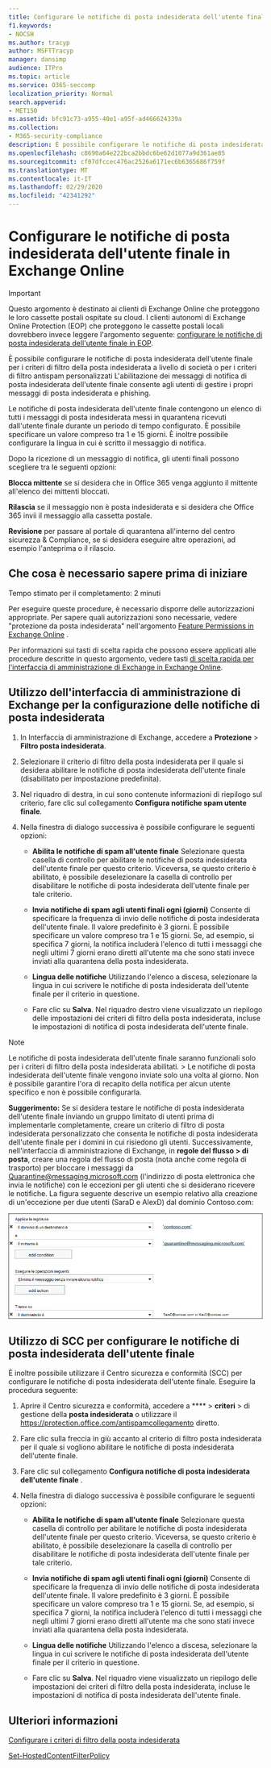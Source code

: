 ```yaml
---
title: Configurare le notifiche di posta indesiderata dell'utente finale in Exchange Online
f1.keywords:
- NOCSH
ms.author: tracyp
author: MSFTTracyp
manager: dansimp
audience: ITPro
ms.topic: article
ms.service: O365-seccomp
localization_priority: Normal
search.appverid:
- MET150
ms.assetid: bfc91c73-a955-40e1-a95f-ad466624339a
ms.collection:
- M365-security-compliance
description: È possibile configurare le notifiche di posta indesiderata dell'utente finale per il criterio di filtro della posta indesiderata a livello di società predefinito o per i criteri di filtro antispam applicati ai domini.
ms.openlocfilehash: c8690a64e222bca2bbdc6be62d1077a9d361ae85
ms.sourcegitcommit: cf07dfccec476ac2526a6171ec6b6365686f759f
ms.translationtype: MT
ms.contentlocale: it-IT
ms.lasthandoff: 02/29/2020
ms.locfileid: "42341292"
---
```

# <a name="configure-end-user-spam-notifications-in-exchange-online"></a>Configurare le notifiche di posta indesiderata dell'utente finale in Exchange Online

> [!IMPORTANT]
> Questo argomento è destinato ai clienti di Exchange Online che proteggono le loro cassette postali ospitate su cloud. I clienti autonomi di Exchange Online Protection (EOP) che proteggono le cassette postali locali dovrebbero invece leggere l'argomento seguente: [configurare le notifiche di posta indesiderata dell'utente finale in EOP](configure-end-user-spam-notifications-in-eop.md). 
  
È possibile configurare le notifiche di posta indesiderata dell'utente finale per i criteri di filtro della posta indesiderata a livello di società o per i criteri di filtro antispam personalizzati L'abilitazione dei messaggi di notifica di posta indesiderata dell'utente finale consente agli utenti di gestire i propri messaggi di posta indesiderata e phishing.   
  
Le notifiche di posta indesiderata dell'utente finale contengono un elenco di tutti i messaggi di posta indesiderata messi in quarantena ricevuti dall'utente finale durante un periodo di tempo configurato. È possibile specificare un valore compreso tra 1 e 15 giorni. È inoltre possibile configurare la lingua in cui è scritto il messaggio di notifica.
  
Dopo la ricezione di un messaggio di notifica, gli utenti finali possono scegliere tra le seguenti opzioni:

**Blocca mittente** se si desidera che in Office 365 venga aggiunto il mittente all'elenco dei mittenti bloccati.

**Rilascia** se il messaggio non è posta indesiderata e si desidera che Office 365 invii il messaggio alla cassetta postale.

**Revisione** per passare al portale di quarantena all'interno del centro sicurezza & Compliance, se si desidera eseguire altre operazioni, ad esempio l'anteprima o il rilascio.
  
## <a name="what-do-you-need-to-know-before-you-begin"></a>Che cosa è necessario sapere prima di iniziare

Tempo stimato per il completamento: 2 minuti
  
Per eseguire queste procedure, è necessario disporre delle autorizzazioni appropriate. Per sapere quali autorizzazioni sono necessarie, vedere "protezione da posta indesiderata" nell'argomento [Feature Permissions in Exchange Online](https://docs.microsoft.com/exchange/permissions-exo/feature-permissions) . 
  
Per informazioni sui tasti di scelta rapida che possono essere applicati alle procedure descritte in questo argomento, vedere tasti [di scelta rapida per l'interfaccia di amministrazione di Exchange in Exchange Online](https://docs.microsoft.com/Exchange/accessibility/keyboard-shortcuts-in-admin-center).
  
## <a name="use-the-eac-to-configure-end-user-spam-notifications"></a>Utilizzo dell'interfaccia di amministrazione di Exchange per la configurazione delle notifiche di posta indesiderata

1. In Interfaccia di amministrazione di Exchange, accedere a **Protezione** \> **Filtro posta indesiderata**.
    
2. Selezionare il criterio di filtro della posta indesiderata per il quale si desidera abilitare le notifiche di posta indesiderata dell'utente finale (disabilitato per impostazione predefinita).
    
3. Nel riquadro di destra, in cui sono contenute informazioni di riepilogo sul criterio, fare clic sul collegamento **Configura notifiche spam utente finale**. 
    
4. Nella finestra di dialogo successiva è possibile configurare le seguenti opzioni:
    
   - **Abilita le notifiche di spam all'utente finale** Selezionare questa casella di controllo per abilitare le notifiche di posta indesiderata dell'utente finale per questo criterio. Viceversa, se questo criterio è abilitato, è possibile deselezionare la casella di controllo per disabilitare le notifiche di posta indesiderata dell'utente finale per tale criterio. 
    
   - **Invia notifiche di spam agli utenti finali ogni (giorni)** Consente di specificare la frequenza di invio delle notifiche di posta indesiderata dell'utente finale. Il valore predefinito è 3 giorni. È possibile specificare un valore compreso tra 1 e 15 giorni. Se, ad esempio, si specifica 7 giorni, la notifica includerà l'elenco di tutti i messaggi che negli ultimi 7 giorni erano diretti all'utente ma che sono stati invece inviati alla quarantena della posta indesiderata. 
    
   - **Lingua delle notifiche** Utilizzando l'elenco a discesa, selezionare la lingua in cui scrivere le notifiche di posta indesiderata dell'utente finale per il criterio in questione. 
    
   - Fare clic su **Salva**. Nel riquadro destro viene visualizzato un riepilogo delle impostazioni dei criteri di filtro della posta indesiderata, incluse le impostazioni di notifica di posta indesiderata dell'utente finale.
    
> [!NOTE]
>  Le notifiche di posta indesiderata dell'utente finale saranno funzionali solo per i criteri di filtro della posta indesiderata abilitati. >  Le notifiche di posta indesiderata dell'utente finale vengono inviate solo una volta al giorno. Non è possibile garantire l'ora di recapito della notifica per alcun utente specifico e non è possibile configurarla. 
  
 **Suggerimento:** Se si desidera testare le notifiche di posta indesiderata dell'utente finale inviando un gruppo limitato di utenti prima di implementarle completamente, creare un criterio di filtro di posta indesiderata personalizzato che consenta le notifiche di posta indesiderata dell'utente finale per i domini in cui risiedono gli utenti. Successivamente, nell'interfaccia di amministrazione di Exchange, in **regole del flusso \> di posta**, creare una regola del flusso di posta (nota anche come regola di trasporto) per bloccare i messaggi da Quarantine@messaging.microsoft.com (l'indirizzo di posta elettronica che invia le notifiche) con le eccezioni per gli utenti che si desiderano ricevere le notifiche. La figura seguente descrive un esempio relativo alla creazione di un'eccezione per due utenti (SaraD e AlexD) dal dominio Contoso.com: 
  
![Regola di trasporto per verificare le notifiche di posta indesiderata dell'utente finale](../../media/EOP-ESN-testspecificusers.jpg)
  
## <a name="use-the-scc-to-configure-end-user-spam-notifications"></a>Utilizzo di SCC per configurare le notifiche di posta indesiderata dell'utente finale

È inoltre possibile utilizzare il Centro sicurezza e conformità (SCC) per configurare le notifiche di posta indesiderata dell'utente finale. Eseguire la procedura seguente:

1. Aprire il Centro sicurezza e conformità, accedere a **** \> **criteri** \> di gestione della **posta indesiderata** o utilizzare il https://protection.office.com/antispamcollegamento diretto.

2. Fare clic sulla freccia in giù accanto al criterio di filtro posta indesiderata per il quale si vogliono abilitare le notifiche di posta indesiderata dell'utente finale.

3. Fare clic sul collegamento **Configura notifiche di posta indesiderata dell'utente finale** .

4. Nella finestra di dialogo successiva è possibile configurare le seguenti opzioni:
    
   - **Abilita le notifiche di spam all'utente finale** Selezionare questa casella di controllo per abilitare le notifiche di posta indesiderata dell'utente finale per questo criterio. Viceversa, se questo criterio è abilitato, è possibile deselezionare la casella di controllo per disabilitare le notifiche di posta indesiderata dell'utente finale per tale criterio. 
    
   - **Invia notifiche di spam agli utenti finali ogni (giorni)** Consente di specificare la frequenza di invio delle notifiche di posta indesiderata dell'utente finale. Il valore predefinito è 3 giorni. È possibile specificare un valore compreso tra 1 e 15 giorni. Se, ad esempio, si specifica 7 giorni, la notifica includerà l'elenco di tutti i messaggi che negli ultimi 7 giorni erano diretti all'utente ma che sono stati invece inviati alla quarantena della posta indesiderata. 
    
   - **Lingua delle notifiche** Utilizzando l'elenco a discesa, selezionare la lingua in cui scrivere le notifiche di posta indesiderata dell'utente finale per il criterio in questione. 
    
   - Fare clic su **Salva**. Nel riquadro viene visualizzato un riepilogo delle impostazioni dei criteri di filtro della posta indesiderata, incluse le impostazioni di notifica di posta indesiderata dell'utente finale.

## <a name="for-more-information"></a>Ulteriori informazioni

[Configurare i criteri di filtro della posta indesiderata](configure-your-spam-filter-policies.md)

[Set-HostedContentFilterPolicy](https://docs.microsoft.com/powershell/module/exchange/antispam-antimalware/set-hostedcontentfilterpolicy)
  
